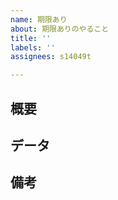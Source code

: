 ```yaml
---
name: 期限あり
about: 期限ありのやること
title: ''
labels: ''
assignees: s14049t

---
```


## 概要  

## データ  

## 備考
